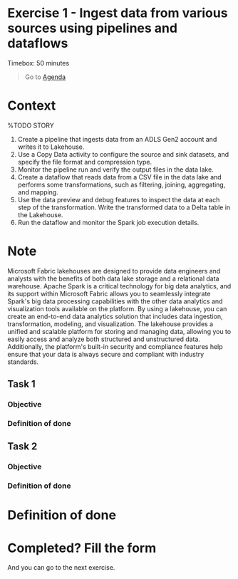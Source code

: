 # Exercise 1 - Ingest data from various sources using pipelines and dataflows 

Timebox: 50 minutes
> Go to [Agenda](./../README.md#agenda)

# Context


%TODO STORY


1. Create a pipeline that ingests data from an ADLS Gen2 account and writes it to Lakehouse.  
1. Use a Copy Data activity to configure the source and sink datasets, and specify the file format and compression type.
1. Monitor the pipeline run and verify the output files in the data lake. 
1. Create a dataflow that reads data from a CSV file in the data lake and performs some transformations, such as filtering, joining, aggregating, and mapping. 
1. Use the data preview and debug features to inspect the data at each step of the transformation.
Write the transformed data to a Delta table in the Lakehouse. 
1. Run the dataflow and monitor the Spark job execution details. 
 



# Note
Microsoft Fabric lakehouses are designed to provide data engineers and analysts with the benefits of both data lake storage and a relational data warehouse. Apache Spark is a critical technology for big data analytics, and its support within Microsoft Fabric allows you to seamlessly integrate Spark's big data processing capabilities with the other data analytics and visualization tools available on the platform. 
By using a lakehouse, you can create an end-to-end data analytics solution that includes data ingestion, transformation, modeling, and visualization. The lakehouse provides a unified and scalable platform for storing and managing data, allowing you to easily access and analyze both structured and unstructured data. Additionally, the platform's built-in security and compliance features help ensure that your data is always secure and compliant with industry standards.



## Task 1
### Objective
### Definition of done


## Task 2
### Objective
### Definition of done


# Definition of done


# Completed? Fill the form


And you can go to the next exercise. 